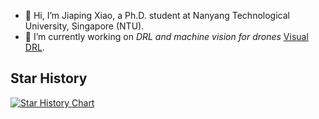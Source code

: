 - 👋 Hi, I’m Jiaping Xiao, a Ph.D. student at Nanyang Technological University, Singapore (NTU).
- 🌱 I’m currently working on *DRL and machine vision for drones* [Visual DRL](https://github.com/NTU-UAVG).

## Star History

[![Star History Chart](https://api.star-history.com/svg?repos=NTU-ICG/CTS-visual-drone-swarm.git,NTU-ICG/AMS-DRL-for-Pursuit-Evasion.git,NTU-ICG/multidrone-detection-tracking.git,xjp99v5/Angle-Constrained-Formation-UAVs.git,xjp99v5/Threat-Analysis-for-Smart-Cities.git&type=Timeline)](https://star-history.com/#NTU-ICG/CTS-visual-drone-swarm.git&NTU-ICG/AMS-DRL-for-Pursuit-Evasion.git&NTU-ICG/multidrone-detection-tracking.git&xjp99v5/Angle-Constrained-Formation-UAVs.git&xjp99v5/Threat-Analysis-for-Smart-Cities.git&Timeline)


